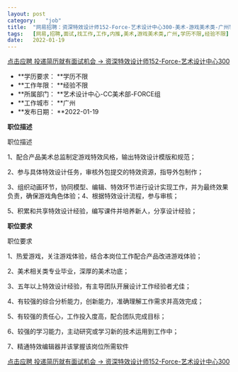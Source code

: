 ```yaml
---
layout:	post
category:	"job"
title:	"网易招聘：资深特效设计师152-Force-艺术设计中心300-美术-游戏美术类-广州学历不限经验不限"
tags:	[网易,招聘,面试,找工作,工作,内推,美术,游戏美术类,广州,学历不限,经验不限]
date:	2022-01-19
---
```


[点击应聘 投递简历就有面试机会 ->  资深特效设计师152-Force-艺术设计中心300](http://mobile.bole.netease.com/bole/boleDetail?id=32726&employeeId=346f03c3cda5f04c&key=all)



- **学历要求： **学历不限
- **工作年限： **经验不限
- **所属部门： **艺术设计中心-CC美术部-FORCE组
- **工作城市： **广州
- **发布日期： **2022-01-19



**职位描述**

职位描述

1、配合产品美术总监制定游戏特效风格，输出特效设计模版和规范；

2、参与具体特效设计任务，审核外包提交的特效资源，指导外包制作；

3、组织动画环节，协同模型、编辑、特效环节进行设计实现工作，并为最终效果负责，确保游戏角色体验；4、根据特效设计流程，参与审核；

5、积累和共享特效设计经验，编写课件并培养新人，分享设计经验；





**职位要求**

职位要求

1、热爱游戏，关注游戏体验，结合本岗位工作配合产品改进游戏体验；

2、美术相关类专业毕业，深厚的美术功底；

3、五年以上特效设计经验，有主导团队开展设计工作经验者尤佳；

4、有较强的综合分析能力，创新能力，准确理解工作需求并高效完成；

5、有较强的责任心，工作投入度高，配合团队完成目标；

6、较强的学习能力，主动研究或学习新的技术运用到工作中；

7、精通特效编辑器并该掌握该岗位所需软件



[点击应聘 投递简历就有面试机会 ->  资深特效设计师152-Force-艺术设计中心300](http://mobile.bole.netease.com/bole/boleDetail?id=32726&employeeId=346f03c3cda5f04c&key=all)